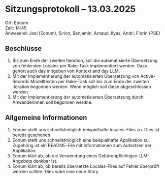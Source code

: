 # Sitzungsprotokoll – 13.03.2025

Ort: Eonum  
Zeit: 14:45  
Anwesend: Joel (Eonum), Sirion, Benjamin, Arnaud, Ilyas, Andri, Florin (PSE)  


## Beschlüsse

1. Bis zum Ende der zweiten Iteration, soll die automatisierte Übersetzung von fehlenden Locales per Rake-Task
implementiert werden. Dazu gehört auch das mitgeben von Kontext and das LLM.
2. Mit der Implementierung der automatisierten Übersetzung von Active-Records Modelltexten per Rake-Task soll bis zum
Ende der zweiten Iteration begonnen werden. Wenn möglich soll diese abgeschlossen werden.
3. Mit der Implementierung der automatisierten Übersetzung durch AnwenderInnen soll begonnen werdne.

## Allgemeine Informationen

1. Eonum stellt uns schnellstmöglich beispielhafte locales-Files zu. Dies ist bereits geschehen.
2. Eonum stellt uns schnellstmöglich eine beispielhafte Applikation zu. Zugehörig ist ein README-File mit Informationen 
zum Aufsetzen der Applikation.
3. Eonum klärt ab, ob die Verwendung eines Gebürenpflichtigen LLM-Angebots denkbar ist.
4. Eonum klärt ab, ob bereits übersetzte Locales-Files auf Fehler überprüft werden sollten. Dies wäre eine neue Story.

